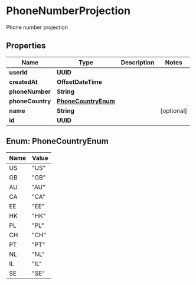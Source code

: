 

# PhoneNumberProjection

Phone number projection

## Properties

| Name | Type | Description | Notes |
|------------ | ------------- | ------------- | -------------|
|**userId** | **UUID** |  |  |
|**createdAt** | **OffsetDateTime** |  |  |
|**phoneNumber** | **String** |  |  |
|**phoneCountry** | [**PhoneCountryEnum**](#PhoneCountryEnum) |  |  |
|**name** | **String** |  |  [optional] |
|**id** | **UUID** |  |  |



## Enum: PhoneCountryEnum

| Name | Value |
|---- | -----|
| US | &quot;US&quot; |
| GB | &quot;GB&quot; |
| AU | &quot;AU&quot; |
| CA | &quot;CA&quot; |
| EE | &quot;EE&quot; |
| HK | &quot;HK&quot; |
| PL | &quot;PL&quot; |
| CH | &quot;CH&quot; |
| PT | &quot;PT&quot; |
| NL | &quot;NL&quot; |
| IL | &quot;IL&quot; |
| SE | &quot;SE&quot; |



